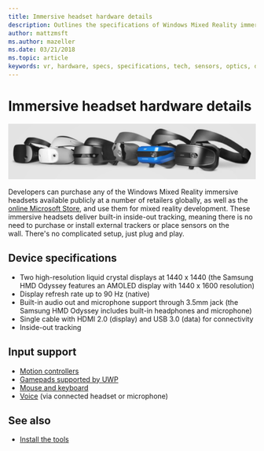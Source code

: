 ```yaml
---
title: Immersive headset hardware details
description: Outlines the specifications of Windows Mixed Reality immersive headsets, delivering VR with inside-out tracking (no external setup required).
author: mattzmsft
ms.author: mazeller
ms.date: 03/21/2018
ms.topic: article
keywords: vr, hardware, specs, specifications, tech, sensors, optics, display
---
```




# Immersive headset hardware details

![Variety of Windows Mixed Reality headsets](images/MR-headsets.png)

Developers can purchase any of the Windows Mixed Reality immersive headsets available publicly at a number of retailers globally, as well as the [online Microsoft Store](https://www.microsoft.com/store/collections/VRandMixedrealityheadsets), and use them for mixed reality development. These immersive headsets deliver built-in inside-out tracking, meaning there is no need to purchase or install external trackers or place sensors on the wall. There's no complicated setup, just plug and play.

## Device specifications
* Two high-resolution liquid crystal displays at 1440 x 1440 (the Samsung HMD Odyssey features an AMOLED display with 1440 x 1600 resolution)
* Display refresh rate up to 90 Hz (native)
* Built-in audio out and microphone support through 3.5mm jack (the Samsung HMD Odyssey includes built-in headphones and microphone)
* Single cable with HDMI 2.0 (display) and USB 3.0 (data) for connectivity
* Inside-out tracking

## Input support
* [Motion controllers](../design/motion-controllers.md)
* [Gamepads supported by UWP](hardware-accessories.md)
* [Mouse and keyboard](hardware-accessories.md)
* [Voice](../design/voice-input.md) (via connected headset or microphone)

## See also
* [Install the tools](../develop/install-the-tools.md)
